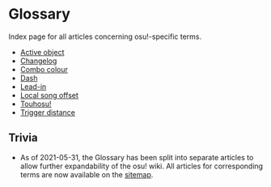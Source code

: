 # Glossary

Index page for all articles concerning osu!-specific terms.

- [Active object](Active_object)
- [Changelog](Changelog)
- [Combo colour](Combo_colour)
- [Dash](Dash)
- [Lead-in](Lead-in)
- [Local song offset](Local_song_offset)
- [Touhosu!](Touhosu!)
- [Trigger distance](Trigger_distance)

## Trivia

- As of 2021-05-31, the Glossary has been split into separate articles to allow further expandability of the osu! wiki. All articles for corresponding terms are now available on the [sitemap](/wiki/Sitemap).
